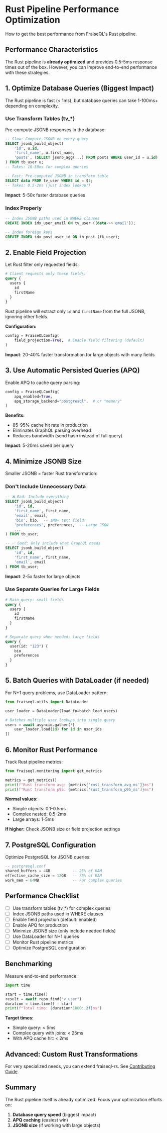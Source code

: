 # Rust Pipeline Performance Optimization

How to get the best performance from FraiseQL's Rust pipeline.

## Performance Characteristics

The Rust pipeline is **already optimized** and provides 0.5-5ms response times out of the box. However, you can improve end-to-end performance with these strategies.

## 1. Optimize Database Queries (Biggest Impact)

The Rust pipeline is fast (< 1ms), but database queries can take 1-100ms+ depending on complexity.

### Use Transform Tables (tv_*)
Pre-compute JSONB responses in the database:

```sql
-- Slow: Compute JSONB on every query
SELECT jsonb_build_object(
    'id', u.id,
    'first_name', u.first_name,
    'posts', (SELECT jsonb_agg(...) FROM posts WHERE user_id = u.id)
) FROM tb_user u;
-- Takes: 10-50ms for complex queries

-- Fast: Pre-computed JSONB in transform table
SELECT data FROM tv_user WHERE id = $1;
-- Takes: 0.5-2ms (just index lookup!)
```

**Impact**: 5-50x faster database queries

### Index Properly
```sql
-- Index JSONB paths used in WHERE clauses
CREATE INDEX idx_user_email ON tv_user ((data->>'email'));

-- Index foreign keys
CREATE INDEX idx_post_user_id ON tb_post (fk_user);
```

## 2. Enable Field Projection

Let Rust filter only requested fields:

```graphql
# Client requests only these fields:
query {
  users {
    id
    firstName
  }
}
```

Rust pipeline will extract only `id` and `firstName` from the full JSONB, ignoring other fields.

**Configuration:**
```python
config = FraiseQLConfig(
    field_projection=True,  # Enable field filtering (default)
)
```

**Impact**: 20-40% faster transformation for large objects with many fields

## 3. Use Automatic Persisted Queries (APQ)

Enable APQ to cache query parsing:

```python
config = FraiseQLConfig(
    apq_enabled=True,
    apq_storage_backend="postgresql",  # or "memory"
)
```

**Benefits:**
- 85-95% cache hit rate in production
- Eliminates GraphQL parsing overhead
- Reduces bandwidth (send hash instead of full query)

**Impact**: 5-20ms saved per query

## 4. Minimize JSONB Size

Smaller JSONB = faster Rust transformation:

### Don't Include Unnecessary Data
```sql
-- ❌ Bad: Include everything
SELECT jsonb_build_object(
    'id', id,
    'first_name', first_name,
    'email', email,
    'bio', bio,  -- 1MB+ text field!
    'preferences', preferences,  -- Large JSON
    ...
) FROM tb_user;

-- ✅ Good: Only include what GraphQL needs
SELECT jsonb_build_object(
    'id', id,
    'first_name', first_name,
    'email', email
) FROM tb_user;
```

**Impact**: 2-5x faster for large objects

### Use Separate Queries for Large Fields
```graphql
# Main query: small fields
query {
  users {
    id
    firstName
  }
}

# Separate query when needed: large fields
query {
  user(id: "123") {
    bio
    preferences
  }
}
```

## 5. Batch Queries with DataLoader (if needed)

For N+1 query problems, use DataLoader pattern:

```python
from fraiseql.utils import DataLoader

user_loader = DataLoader(load_fn=batch_load_users)

# Batches multiple user lookups into single query
users = await asyncio.gather(*[
    user_loader.load(id) for id in user_ids
])
```

## 6. Monitor Rust Performance

Track Rust pipeline metrics:

```python
from fraiseql.monitoring import get_metrics

metrics = get_metrics()
print(f"Rust transform avg: {metrics['rust_transform_avg_ms']}ms")
print(f"Rust transform p95: {metrics['rust_transform_p95_ms']}ms")
```

**Normal values:**
- Simple objects: 0.1-0.5ms
- Complex nested: 0.5-2ms
- Large arrays: 1-5ms

**If higher:** Check JSONB size or field projection settings

## 7. PostgreSQL Configuration

Optimize PostgreSQL for JSONB queries:

```sql
-- postgresql.conf
shared_buffers = 4GB          -- 25% of RAM
effective_cache_size = 12GB   -- 75% of RAM
work_mem = 64MB               -- For complex queries
```

## Performance Checklist

- [ ] Use transform tables (tv_*) for complex queries
- [ ] Index JSONB paths used in WHERE clauses
- [ ] Enable field projection (default: enabled)
- [ ] Enable APQ for production
- [ ] Minimize JSONB size (only include needed fields)
- [ ] Use DataLoader for N+1 queries
- [ ] Monitor Rust pipeline metrics
- [ ] Optimize PostgreSQL configuration

## Benchmarking

Measure end-to-end performance:

```python
import time

start = time.time()
result = await repo.find("v_user")
duration = time.time() - start
print(f"Total time: {duration*1000:.2f}ms")
```

**Target times:**
- Simple query: < 5ms
- Complex query with joins: < 25ms
- With APQ cache hit: < 2ms

## Advanced: Custom Rust Transformations

For very specialized needs, you can extend fraiseql-rs. See [Contributing Guide](../../CONTRIBUTING.md).

## Summary

The Rust pipeline itself is already optimized. Focus your optimization efforts on:
1. **Database query speed** (biggest impact)
2. **APQ caching** (easiest win)
3. **JSONB size** (if working with large objects)
